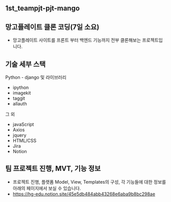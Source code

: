 ## 1st_teampjt-pjt-mango

## 망고플레이트 클론 코딩(7일 소요)
- 망고플레이트 사이트를 프론트 부터 백엔드 기능까지 전부 클론해보는 프로젝트입니다.

## 기술 세부 스택
Python - django 및 라이브러리
* ipython
* imagekit
* taggit
* allauth


그 외
* javaScript
* Axios
* jquery
* HTML/CSS
* Jira
* Notion



## 팀 프로젝트 진행, MVT, 기능 정보
- 프로젝트 진행, 플랫폼 Model, View, Templates의 구성, 각 기능들에 대한 정보를 아래의 페이지에서 보실 수 있습니다.
- https://hg-edu.notion.site/45e5db484abb43268e6aba9b8bc298ae


